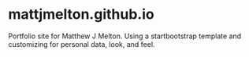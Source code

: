 # mattjmelton.github.io
Portfolio site for Matthew J Melton.  Using a startbootstrap template and customizing for personal data, look, and feel.